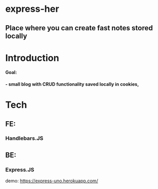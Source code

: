 # express-her

## Place where you can create fast notes stored locally

# Introduction
#### Goal:
#### - small blog with CRUD functionality saved locally in cookies,

# Tech
## FE:
### Handlebars.JS
## BE: 
### Express.JS

demo: https://express-uno.herokuapp.com/
